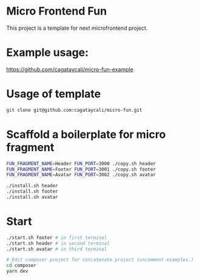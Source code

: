 # Micro Frontend Fun

This project is a template for next microfrontend project.

# Example usage:

https://github.com/cagataycali/micro-fun-example

# Usage of template

```bash
git clone git@github.com:cagataycali/micro-fun.git
```

# Scaffold a boilerplate for micro fragment

```bash
FUN_FRAGMENT_NAME=Header FUN_PORT=3000 ./copy.sh header
FUN_FRAGMENT_NAME=Footer FUN_PORT=3001 ./copy.sh footer
FUN_FRAGMENT_NAME=Avatar FUN_PORT=3002 ./copy.sh avatar

./install.sh header
./install.sh footer
./install.sh avatar
```

# Start

```bash
./start.sh footer # in first terminal
./start.sh header # in second terminal
./start.sh avatar # in third terminal

# Edit composer project for concatenate project (uncomment examples.)
cd composer
yarn dev
```
